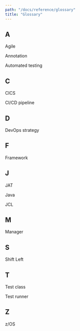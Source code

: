 ```yaml
---
path: "/docs/reference/glossary"
title: "Glossary"
---
```

## A
Agile

Annotation

Automated testing


## C
CICS

CI/CD pipeline


## D
DevOps strategy

## F
Framework

## J
JAT

Java

JCL


## M
Manager

## S
Shift Left

## T
Test class

Test runner


## Z
z/OS










